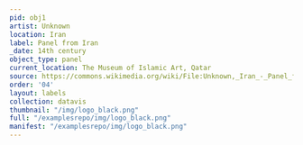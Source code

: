 ```yaml
---
pid: obj1
artist: Unknown
location: Iran
label: Panel from Iran
_date: 14th century
object_type: panel
current_location: The Museum of Islamic Art, Qatar
source: https://commons.wikimedia.org/wiki/File:Unknown,_Iran_-_Panel_from_Iran_-_Google_Art_Project.jpg
order: '04'
layout: labels
collection: datavis
thumbnail: "/img/logo_black.png"
full: "/examplesrepo/img/logo_black.png"
manifest: "/examplesrepo/img/logo_black.png"
---
```

